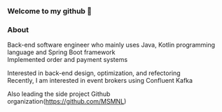 ### Welcome to my github 👋

<!--
**izagood/izagood** is a ✨ _special_ ✨ repository because its `README.md` (this file) appears on your GitHub profile.

Here are some ideas to get you started:

- 🔭 I’m currently working on ...
- 🌱 I’m currently learning ...
- 👯 I’m looking to collaborate on ...
- 🤔 I’m looking for help with ...
- 💬 Ask me about ...
- 📫 How to reach me: ...
- 😄 Pronouns: ...
- ⚡ Fun fact: ...
-->

### About

Back-end software engineer who mainly uses Java, Kotlin programming language and Spring Boot framework  
Implemented order and payment systems

Interested in back-end design, optimization, and refectoring  
Recently, I am interested in event brokers using Confluent Kafka

Also leading the side project Github organization(https://github.com/MSMNL)
